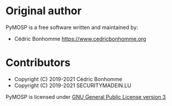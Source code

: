 Original author
===============

PyMOSP is a free software written and maintained by:

* Cédric Bonhomme https://www.cedricbonhomme.org

# Contributors

* Copyright (C) 2019-2021 Cédric Bonhomme
* Copyright (C) 2019-2021 SECURITYMADEIN.LU

PyMOSP is licensed under
[GNU General Public License version 3](https://www.gnu.org/licenses/gpl-3.0.html)
